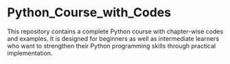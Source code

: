 # Python_Course_with_Codes
This repository contains a complete Python course with chapter-wise codes and examples. It is designed for beginners as well as intermediate learners who want to strengthen their Python programming skills through practical implementation.
